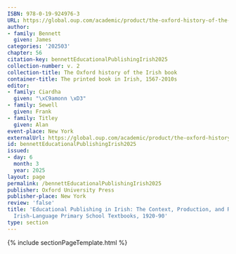 ```yaml
---
ISBN: 978-0-19-924976-3
URL: https://global.oup.com/academic/product/the-oxford-history-of-the-irish-book-volume-ii-9780199249763?cc=ge&lang=3n#
author:
- family: Bennett
  given: James
categories: '202503'
chapter: 56
citation-key: bennettEducationalPublishingIrish2025
collection-number: v. 2
collection-title: The Oxford history of the Irish book
container-title: The printed book in Irish, 1567-2010s
editor:
- family: Ciardha
  given: "\xC9amonn \xD3"
- family: Sewell
  given: Frank
- family: Titley
  given: Alan
event-place: New York
externalUrl: https://global.oup.com/academic/product/the-oxford-history-of-the-irish-book-volume-ii-9780199249763?cc=ge&lang=3n#
id: bennettEducationalPublishingIrish2025
issued:
- day: 6
  month: 3
  year: 2025
layout: page
permalink: /bennettEducationalPublishingIrish2025
publisher: Oxford University Press
publisher-place: New York
review: 'false'
title: 'Educational Publishing in Irish: The Context, Production, and Reception of
  Irish-Language Primary School Textbooks, 1920-90'
type: section
---
```

{% include sectionPageTemplate.html %}